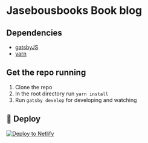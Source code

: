 # Jasebousbooks Book blog

## Dependencies

- [gatsbyJS](https://www.gatsbyjs.org/)
- [yarn](https://yarnpkg.com/)

## Get the repo running
1. Clone the repo
2. In the root directory run `yarn install`
3. Run `gatsby develop` for developing and watching

## 💫 Deploy

[![Deploy to Netlify](https://www.netlify.com/img/deploy/button.svg)](https://app.netlify.com/start/deploy?repository=https://github.com/gatsbyjs/gatsby-starter-blog)
